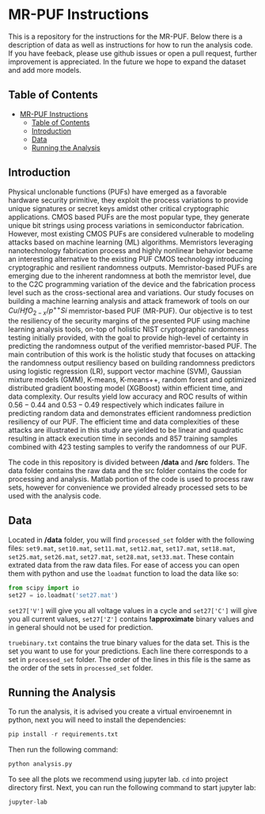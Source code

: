 # MR-PUF Instructions

This is a repository for the instructions for the MR-PUF. Below there is a description of data as well as instructions for how to run the analysis code. If you have feeback, please use github issues or open a pull request, further improvement is appreciated. In the future we hope to expand the dataset and add more models.

## Table of Contents

- [MR-PUF Instructions](#mr-puf-instructions)
  - [Table of Contents](#table-of-contents)
  - [Introduction](#introduction)
  - [Data](#data)
  - [Running the Analysis](#running-the-analysis)

## Introduction

Physical unclonable functions (PUFs) have emerged as a favorable hardware security primitive, they exploit the process variations to provide unique signatures or secret keys amidst other critical cryptographic applications. CMOS based PUFs are the most popular type, they generate unique bit strings using process variations in semiconductor fabrication. However, most existing CMOS PUFs are considered vulnerable to modeling attacks based on machine learning (ML) algorithms. Memristors leveraging nanotechnology fabrication process and highly nonlinear behavior became an interesting alternative to the existing PUF CMOS technology introducing cryptographic and resilient randomness outputs. Memristor-based PUFs are emerging due to the inherent randomness at both the memristor level, due to the C2C programming variation of the device and the fabrication process level such as the cross-sectional area and variations. Our study focuses on building a machine learning analysis and attack framework of tools on our $Cu/HfO_{2-x}/p^{++}Si$  memristor-based PUF (MR-PUF). Our objective is  to test the resiliency of the security margins of the presented PUF using machine learning analysis tools, on-top of holistic NIST cryptographic randomness testing initially provided, with the goal to provide high-level of certainty in predicting the randomness output of the verified memristor-based PUF.  The main contribution of this work is the holistic study that focuses on attacking the randomness output resiliency based on building randomness predictors using logistic regression (LR), support vector machine (SVM), Gaussian mixture models (GMM), K-means, K-means++, random forest and optimized distributed gradient boosting model (XGBoost) within efficient time, and data complexity. Our results yield low accuracy and ROC results of within $0.56-0.44$ and $0.53-0.49$ respectively which indicates failure in predicting random data and demonstrates efficient randomness prediction resiliency of our PUF. The efficient time and data complexities of these attacks are illustrated in this study are yielded to be linear and quadratic resulting in attack execution time in seconds and 857 training samples combined with 423 testing samples to verify the randomness of our PUF.

The code in this repository is divided between **/data** and **/src** folders. The data folder contains the raw data and the src folder contains the code for processing and analysis.
Matlab portion of the code is used to process raw sets, however for convenience we provided already processed sets to be used with the analysis code.

## Data

Located in **/data** folder, you will find `processed_set` folder with the following files: `set9.mat`, `set10.mat`, `set11.mat`, `set12.mat`, `set17.mat`, `set18.mat`, `set25.mat`, `set26.mat`, `set27.mat`, `set28.mat`,  `set33.mat`. These contain extrated data from the raw data files. For ease of access you can open them with python and use the `loadmat` function to load the data like so:

```python
from scipy import io
set27 = io.loadmat('set27.mat')
```

`set27['V']` will give you all voltage values in a cycle and `set27['C']` will give you all current values, `set27['Z']` contains **!approximate** binary values and in general should not be used for prediction.

`truebinary.txt` contains the true binary values for the data set. This is the set you want to use for your predictions. Each line there corresponds to a set in `processed_set` folder. The order of the lines in this file is the same as the order of the sets in `processed_set` folder.

## Running the Analysis

To run the analysis, it is advised you create a virtual enviroenemnt in python, next you will need to install the dependencies:

```python
pip install -r requirements.txt
```

Then run the following command:

```python
python analysis.py
```

To see all the plots we recommend using jupyter lab. `cd` into project directory first.  Next, you can run the following command to start jupyter lab:

```python
jupyter-lab
```
